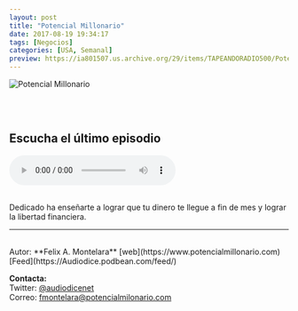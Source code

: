 ```yaml
---
layout: post
title: "Potencial Millonario"
date: 2017-08-19 19:34:17
tags: [Negocios]
categories: [USA, Semanal]
preview: https://ia801507.us.archive.org/29/items/TAPEANDORADIO500/Potencialmillonario300-%20Felix%20Montelara.jpg
---
```


![Potencial Millonario](https://ia801507.us.archive.org/29/items/TAPEANDORADIO500/Potencialmillonario500-%20Felix%20Montelara.jpg)

<br/>
<br/>

## Escucha el último episodio

<!--reproductor-feed=https://Audiodice.podbean.com/feed/-->
<!--reproductor-start-->
<audio id="audio" preload="auto" controls="" src="http://AudioDice.podbean.com/mf/feed/ps3rv8/LPA_Promo_Fire_15.mp4"></audio>
<!--reproductor-end-->

<br/>  
Dedicado ha enseñarte a lograr que tu dinero te llegue a fin de mes y lograr la libertad financiera.

_ _ _

<br>
Autor: **Felix A. Montelara**  
[web](https://www.potencialmillonario.com)  
[Feed](https://Audiodice.podbean.com/feed/)  


**Contacta:**  
Twitter: [@audiodicenet](https://twitter.com/audiodicenet)  
Correo: [fmontelara@potencialmilonario.com](mailto:fmontelara@potencialmilonario.com)  

